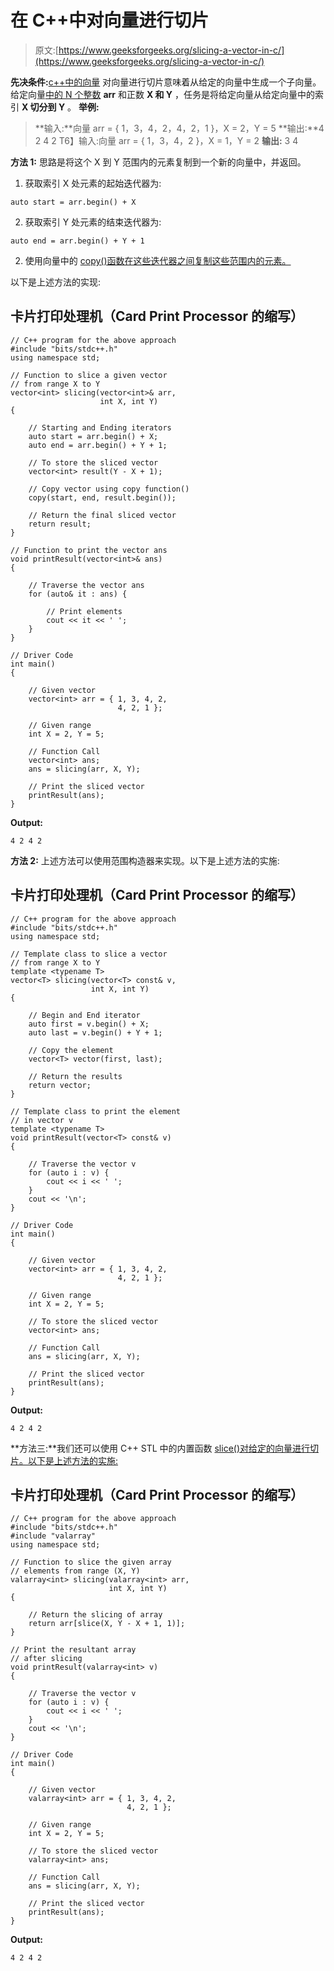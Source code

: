 # 在 C++中对向量进行切片

> 原文:[https://www.geeksforgeeks.org/slicing-a-vector-in-c/](https://www.geeksforgeeks.org/slicing-a-vector-in-c/)

**先决条件:**[c++中的向量](https://www.geeksforgeeks.org/vector-in-cpp-stl/)
对向量进行切片意味着从给定的向量中生成一个子向量。
给定向量[中的 N 个整数](https://www.geeksforgeeks.org/vector-in-cpp-stl/) **arr** 和正数 **X 和 Y** ，任务是将给定向量从给定向量中的索引 **X 切分到 Y** 。
**举例:**

> **输入:**向量 arr = { 1，3，4，2，4，2，1 }，X = 2，Y = 5
> **输出:**4 2 4 2
> T6】输入:向量 arr = { 1，3，4，2 }，X = 1，Y = 2
> **输出:** 3 4

**方法 1:** 思路是将这个 X 到 Y 范围内的元素复制到一个新的向量中，并返回。

1.  获取索引 X 处元素的起始迭代器为:

```
auto start = arr.begin() + X
```

2.  获取索引 Y 处元素的结束迭代器为:

```
auto end = arr.begin() + Y + 1
```

2.  使用向量中的 [copy()函数在这些迭代器之间复制这些范围内的元素。](https://www.geeksforgeeks.org/ways-copy-vector-c/)

以下是上述方法的实现:

## 卡片打印处理机（Card Print Processor 的缩写）

```
// C++ program for the above approach
#include "bits/stdc++.h"
using namespace std;

// Function to slice a given vector
// from range X to Y
vector<int> slicing(vector<int>& arr,
                    int X, int Y)
{

    // Starting and Ending iterators
    auto start = arr.begin() + X;
    auto end = arr.begin() + Y + 1;

    // To store the sliced vector
    vector<int> result(Y - X + 1);

    // Copy vector using copy function()
    copy(start, end, result.begin());

    // Return the final sliced vector
    return result;
}

// Function to print the vector ans
void printResult(vector<int>& ans)
{

    // Traverse the vector ans
    for (auto& it : ans) {

        // Print elements
        cout << it << ' ';
    }
}

// Driver Code
int main()
{

    // Given vector
    vector<int> arr = { 1, 3, 4, 2,
                        4, 2, 1 };

    // Given range
    int X = 2, Y = 5;

    // Function Call
    vector<int> ans;
    ans = slicing(arr, X, Y);

    // Print the sliced vector
    printResult(ans);
}
```

**Output:** 

```
4 2 4 2
```

**方法 2:** 上述方法可以使用范围构造器来实现。以下是上述方法的实施:

## 卡片打印处理机（Card Print Processor 的缩写）

```
// C++ program for the above approach
#include "bits/stdc++.h"
using namespace std;

// Template class to slice a vector
// from range X to Y
template <typename T>
vector<T> slicing(vector<T> const& v,
                  int X, int Y)
{

    // Begin and End iterator
    auto first = v.begin() + X;
    auto last = v.begin() + Y + 1;

    // Copy the element
    vector<T> vector(first, last);

    // Return the results
    return vector;
}

// Template class to print the element
// in vector v
template <typename T>
void printResult(vector<T> const& v)
{

    // Traverse the vector v
    for (auto i : v) {
        cout << i << ' ';
    }
    cout << '\n';
}

// Driver Code
int main()
{

    // Given vector
    vector<int> arr = { 1, 3, 4, 2,
                        4, 2, 1 };

    // Given range
    int X = 2, Y = 5;

    // To store the sliced vector
    vector<int> ans;

    // Function Call
    ans = slicing(arr, X, Y);

    // Print the sliced vector
    printResult(ans);
}
```

**Output:** 

```
4 2 4 2
```

**方法三:**我们还可以使用 C++ STL 中的内置函数 [slice()对给定的向量进行切片。以下是上述方法的实施:](https://www.geeksforgeeks.org/stdslice-valarray-slice-selector/) 

## 卡片打印处理机（Card Print Processor 的缩写）

```
// C++ program for the above approach
#include "bits/stdc++.h"
#include "valarray"
using namespace std;

// Function to slice the given array
// elements from range (X, Y)
valarray<int> slicing(valarray<int> arr,
                      int X, int Y)
{

    // Return the slicing of array
    return arr[slice(X, Y - X + 1, 1)];
}

// Print the resultant array
// after slicing
void printResult(valarray<int> v)
{

    // Traverse the vector v
    for (auto i : v) {
        cout << i << ' ';
    }
    cout << '\n';
}

// Driver Code
int main()
{

    // Given vector
    valarray<int> arr = { 1, 3, 4, 2,
                          4, 2, 1 };

    // Given range
    int X = 2, Y = 5;

    // To store the sliced vector
    valarray<int> ans;

    // Function Call
    ans = slicing(arr, X, Y);

    // Print the sliced vector
    printResult(ans);
}
```

**Output:** 

```
4 2 4 2
```
